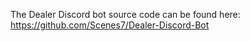 The Dealer Discord bot source code can be found here: https://github.com/Scenes7/Dealer-Discord-Bot
